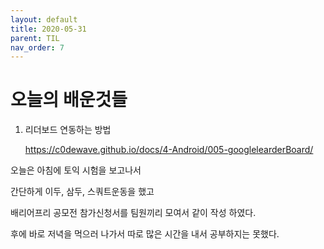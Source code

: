```yaml
---
layout: default
title: 2020-05-31
parent: TIL
nav_order: 7
---
```


# 오늘의 배운것들

1. 리더보드 연동하는 방법

    https://c0dewave.github.io/docs/4-Android/005-googlelearderBoard/

오늘은 아침에 토익 시험을 보고나서 

간단하게 이두, 삼두, 스쿼트운동을 했고

배리어프리 공모전 참가신청서를 팀원끼리 모여서 같이 작성 하였다.

후에 바로 저녁을 먹으러 나가서 따로 많은 시간을 내서 공부하지는 못했다.

